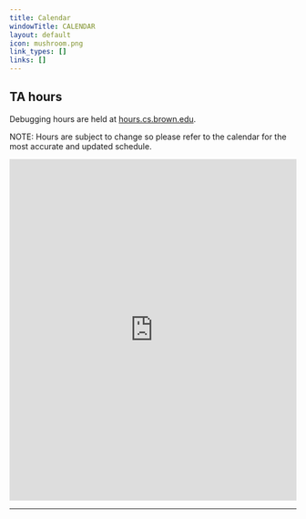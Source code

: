 ```yaml
---
title: Calendar
windowTitle: CALENDAR
layout: default
icon: mushroom.png
link_types: []
links: []
---
```


## TA hours

Debugging hours are held at [hours.cs.brown.edu](hours.cs.brown.edu).

NOTE: Hours are subject to change so please refer to the calendar for the most accurate and updated schedule.
<div class="calendar">
    <iframe src="https://calendar.google.com/calendar/embed?src=c_5b142db4693c89fe251cba5d2402e7677e9594fb07bdf72afb0ab654ef7218a9%40group.calendar.google.com&ctz=America%2FNew_York" style="border: 0" width="100%" height="600" frameborder="0" scrolling="no" ></iframe>
</div>

<hr>
